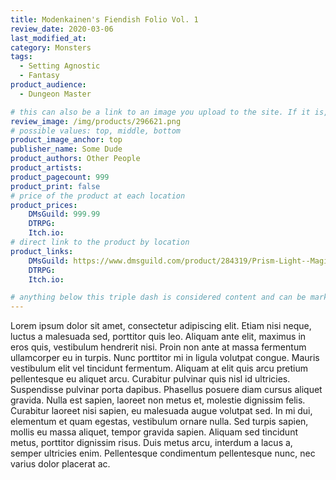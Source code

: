 ```yaml
---
title: Modenkainen's Fiendish Folio Vol. 1
review_date: 2020-03-06
last_modified_at:
category: Monsters
tags:
  - Setting Agnostic
  - Fantasy
product_audience:
  - Dungeon Master

# this can also be a link to an image you upload to the site. If it is, it must start with a "/" or be a full link
review_image: /img/products/296621.png
# possible values: top, middle, bottom
product_image_anchor: top
publisher_name: Some Dude
product_authors: Other People
product_artists:
product_pagecount: 999
product_print: false
# price of the product at each location
product_prices:
    DMsGuild: 999.99
    DTRPG:
    Itch.io:
# direct link to the product by location
product_links:
    DMsGuild: https://www.dmsguild.com/product/284319/Prism-Light--Magic?affiliate_id=1713687
    DTRPG:
    Itch.io:

# anything below this triple dash is considered content and can be markup or html. It should be fully HTML compatible as long as your tags are formatted correctly.
---
```


Lorem ipsum dolor sit amet, consectetur adipiscing elit. Etiam nisi neque, luctus a malesuada sed, porttitor quis leo. Aliquam ante elit, maximus in eros quis, vestibulum hendrerit nisi. Proin non ante at massa fermentum ullamcorper eu in turpis. Nunc porttitor mi in ligula volutpat congue. Mauris vestibulum elit vel tincidunt fermentum. Aliquam at elit quis arcu pretium pellentesque eu aliquet arcu. Curabitur pulvinar quis nisl id ultricies. Suspendisse pulvinar porta dapibus. Phasellus posuere diam cursus aliquet gravida. Nulla est sapien, laoreet non metus et, molestie dignissim felis. Curabitur laoreet nisi sapien, eu malesuada augue volutpat sed. In mi dui, elementum et quam egestas, vestibulum ornare nulla. Sed turpis sapien, mollis eu massa aliquet, tempor gravida sapien. Aliquam sed tincidunt metus, porttitor dignissim risus. Duis metus arcu, interdum a lacus a, semper ultricies enim. Pellentesque condimentum pellentesque nunc, nec varius dolor placerat ac.
